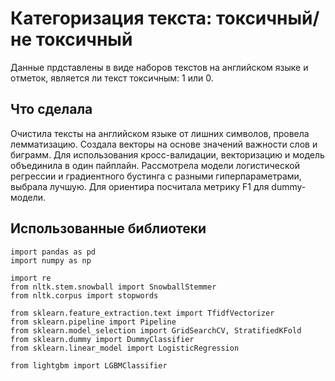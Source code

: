 # Категоризация текста: токсичный/не токсичный

Данные прдставлены в виде наборов текстов на английском языке и отметок, является ли текст токсичным: 1 или 0.

## Что сделала
Очистила тексты на английском языке от лишних символов, провела лемматизацию. Создала векторы на основе значений важности слов и биграмм. Для использования кросс-валидации, векторизацию и модель объединила в один пайплайн. Рассмотрела модели логистической регрессии и градиентного бустинга с разными гиперпараметрами, выбрала лучшую. Для ориентира посчитала метрику F1 для dummy-модели.

## Использованные библиотеки
```
import pandas as pd
import numpy as np

import re
from nltk.stem.snowball import SnowballStemmer
from nltk.corpus import stopwords

from sklearn.feature_extraction.text import TfidfVectorizer
from sklearn.pipeline import Pipeline
from sklearn.model_selection import GridSearchCV, StratifiedKFold
from sklearn.dummy import DummyClassifier
from sklearn.linear_model import LogisticRegression

from lightgbm import LGBMClassifier
```
